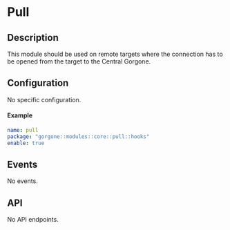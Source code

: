 # Pull

## Description

This module should be used on remote targets where the connection has to be opened from the target to the Central Gorgone.

## Configuration

No specific configuration.

#### Example

```yaml
name: pull
package: "gorgone::modules::core::pull::hooks"
enable: true
```

## Events

No events.

## API

No API endpoints.
